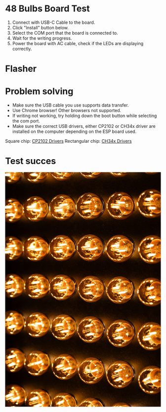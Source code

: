 # 48 Bulbs Board Test

1. Connect with USB-C Cable to the board.
2. Click "Install" button below.
3. Select the COM port that the board is connected to.
4. Wait for the writing progress.
5. Power the board with AC cable, check if the LEDs are displaying correctly.

<html>
<body>
    <h1>Flasher</h1>
    <script type="module" src="https://unpkg.com/esp-web-tools@3.4.2/dist/web/install-button.js?module"></script>
    <esp-web-install-button manifest="test/manifest.json"></esp-web-install-button>
</body>
</html>

# Problem solving

- Make sure the USB cable you use supports data transfer.
- Use Chrome browser! Other browsers not supported.
- If writing not working, try holding down the boot button while selecting the com port.
- Make sure the correct USB drivers, either CP2102 or CH34x driver are installed on the computer depending on the ESP board used.

Square chip: [CP2102 Drivers](https://www.silabs.com/developers/usb-to-uart-bridge-vcp-drivers)
Rectangular chip: [CH34x Drivers](https://github.com/nodemcu/nodemcu-devkit/tree/master/Drivers)

# Test succes

<html>
<img src="test.jpg" alt="test">
</html>